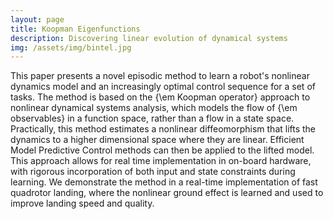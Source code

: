 ```yaml
---
layout: page
title: Koopman Eigenfunctions
description: Discovering linear evolution of dynamical systems
img: /assets/img/bintel.jpg
---
```


This paper presents a novel episodic method to learn a robot's nonlinear dynamics model and an increasingly optimal control sequence for a set of tasks.  The method is based on the {\em Koopman operator} approach to nonlinear dynamical systems analysis, which models the flow of {\em observables} in a function space, rather than a flow in a state space.  Practically, this method estimates a nonlinear diffeomorphism that lifts the dynamics to a higher dimensional space where they are linear.  Efficient Model Predictive Control methods can then be applied to the lifted model.  This approach allows for real time implementation in on-board hardware, with rigorous incorporation of both input and state constraints during learning. We demonstrate the method in a real-time implementation of fast quadrotor landing, where the nonlinear ground effect is learned and used to improve landing speed and quality.     


